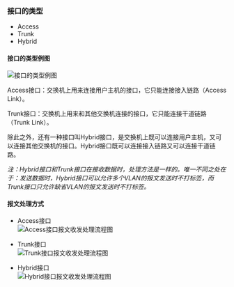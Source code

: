 ### 接口的类型  

+ Access
+ Trunk
+ Hybrid

#### 接口的类型例图  

![接口的类型例图](https://forum.huawei.com/enterprise/zh/data/attachment/forum/dm/ecommunity/uploads/2014/0605/17/539033ee39105.png)

Access接口：交换机上用来连接用户主机的接口，它只能连接接入链路（Access Link）。  

Trunk接口：交换机上用来和其他交换机连接的接口，它只能连接干道链路（Trunk Link）。  

除此之外，还有一种接口叫Hybrid接口，是交换机上既可以连接用户主机，又可以连接其他交换机的接口。Hybrid接口既可以连接接入链路又可以连接干道链路。  

*注：Hybrid接口和Trunk接口在接收数据时，处理方法是一样的。唯一不同之处在于：发送数据时，Hybrid接口可以允许多个VLAN的报文发送时不打标签，而Trunk接口只允许缺省VLAN的报文发送时不打标签。*  

#### 报文处理方式

+ Access接口  
![Access接口报文收发处理流程图](https://forum.huawei.com/enterprise/zh/data/attachment/forum/dm/ecommunity/uploads/2014/0623/18/53a80752c886a.png)  

+ Trunk接口  
![Trunk接口报文收发处理流程图](https://forum.huawei.com/enterprise/zh/data/attachment/forum/dm/ecommunity/uploads/2014/0623/18/53a807dd56be6.png)  

+ Hybrid接口  
![Hybrid接口报文收发处理流程图](https://forum.huawei.com/enterprise/zh/data/attachment/forum/dm/ecommunity/uploads/2014/0623/19/53a80929ce751.png)  




